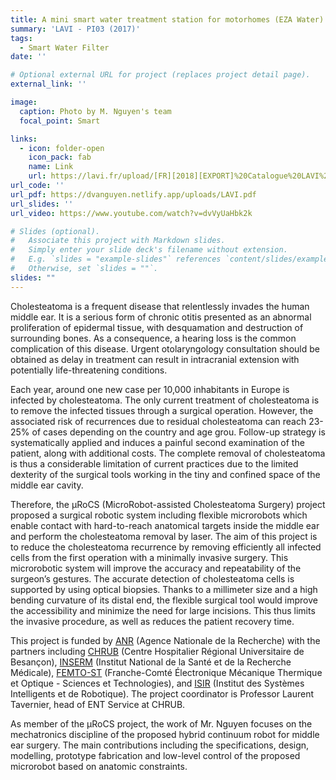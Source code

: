 ```yaml
---
title: A mini smart water treatment station for motorhomes (EZA Water)
summary: 'LAVI - PI03 (2017)'
tags:
  - Smart Water Filter
date: ''

# Optional external URL for project (replaces project detail page).
external_link: ''

image:
  caption: Photo by M. Nguyen's team
  focal_point: Smart

links:
  - icon: folder-open
    icon_pack: fab
    name: Link
    url: https://lavi.fr/upload/[FR][2018][EXPORT]%20Catalogue%20LAVI%20-%20OFFGRID%20FREEDOM.pdf#page=27
url_code: ''
url_pdf: https://dvanguyen.netlify.app/uploads/LAVI.pdf
url_slides: ''
url_video: https://www.youtube.com/watch?v=dvVyUaHbk2k

# Slides (optional).
#   Associate this project with Markdown slides.
#   Simply enter your slide deck's filename without extension.
#   E.g. `slides = "example-slides"` references `content/slides/example-slides.md`.
#   Otherwise, set `slides = ""`.
slides: ""
---
```


Cholesteatoma is a frequent disease that relentlessly invades the human middle ear. It is a serious form of chronic otitis presented as an abnormal proliferation of epidermal tissue, with desquamation and destruction of surrounding bones. As a consequence, a hearing loss is the common complication of this disease. Urgent otolaryngology consultation should be obtained as delay in treatment can result in intracranial extension with potentially life-threatening conditions.

Each year, around one new case per 10,000 inhabitants in Europe is infected by cholesteatoma. The only current treatment of cholesteatoma is to remove the infected tissues through a surgical operation. However, the associated risk of recurrences due to residual cholesteatoma can reach 23-25% of cases depending on the country and age grou. Follow-up strategy is systematically applied and induces a painful second examination of the patient, along with additional costs. The complete removal of cholesteatoma is thus a considerable limitation of current practices due to the limited dexterity of the surgical tools working in the tiny and confined space of the middle ear cavity.

Therefore, the µRoCS (MicroRobot-assisted Cholesteatoma Surgery) project proposed a surgical robotic system including flexible microrobots which enable contact with hard-to-reach anatomical targets inside the middle ear and perform the cholesteatoma removal by laser. The aim of this project is to reduce the cholesteatoma recurrence by removing efficiently all infected cells from the first operation with a minimally invasive surgery. This microrobotic system will improve the accuracy and repeatability of the surgeon’s gestures. The accurate detection of cholesteatoma cells is supported by using optical biopsies. Thanks to a millimeter size and a high bending curvature of its distal end, the flexible surgical tool would improve the accessibility and minimize the need for large incisions. This thus limits the invasive procedure, as well as reduces the patient recovery time. 

This project is funded by [ANR](https://anr.fr/en/) (Agence Nationale de la Recherche) with the partners including [CHRUB](https://www.chu-besancon.fr/) (Centre Hospitalier Régional Universitaire de Besançon), [INSERM](https://www.inserm.fr/en/home/) (Institut National de la Santé et de la Recherche Médicale), [FEMTO-ST](https://www.femto-st.fr/en) (Franche-Comté Électronique Mécanique Thermique et Optique - Sciences et Technologies), and [ISIR](https://www.isir.upmc.fr/?lang=en) (Institut des Systèmes Intelligents et de Robotique). The project coordinator is Professor Laurent Tavernier, head of ENT Service at CHRUB.

As member of the µRoCS project, the work of Mr. Nguyen focuses on the mechatronics discipline of the proposed hybrid continuum robot for middle ear surgery. The main contributions including the specifications, design, modelling, prototype fabrication and low-level control of the proposed microrobot based on anatomic constraints.
